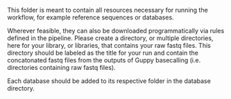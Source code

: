 This folder is meant to contain all resources necessary for running the workflow, for example reference sequences or databases.

Wherever feasible, they can also be downloaded programmatically via rules defined in the pipeline.
Please create a directory, or multiple directories, here for your library, or libraries, that contains your raw fastq files. This directory should be labeled as the title for your run and contain the concatonated fastq files from the outputs of Guppy basecalling (i.e. directories containing raw fastq files).

Each database should be added to its respective folder in the database directory.
